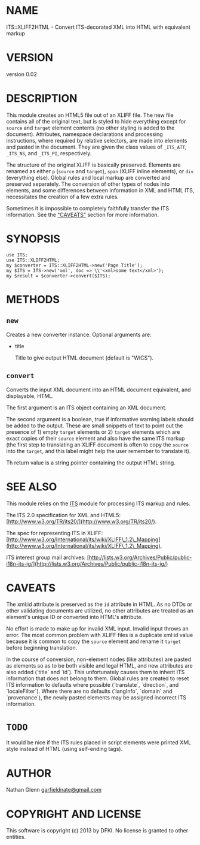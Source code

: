 # NAME

ITS::XLIFF2HTML - Convert ITS-decorated XML into HTML with equivalent markup

# VERSION

version 0.02

# DESCRIPTION

This module creates an HTML5 file out of an XLIFF file. The new file contains
all of the original text, but is styled to hide everything except for `source`
and `target` element contents (no other styling is added to the document).
Attributes, namespace declarations and processing instructions, where
required by relative selectors, are made into elements and pasted in the
document. They are given the class values of `_ITS_ATT`, `_ITS_NS`,
and `_ITS_PI`, respectively.

The structure of the original XLIFF is basically preserved. Elements are
renamed as either `p` (`source` and `target`), `span` (XLIFF inline
elements), or `div` (everything else). Global rules and local markup are
converted and preserved separately. The conversion of other types of
nodes into elements, and some differences between information in XML
and HTML ITS, necessitates the creation of a few extra rules.

Sometimes it is impossible to completely faithfully transfer the ITS
information. See the ["CAVEATS"](#CAVEATS) section for more information.

# SYNOPSIS
    use ITS;
    use ITS::XLIFF2HTML;
    my $converter = ITS::XLIFF2HTML->new('Page Title');
    my $ITS = ITS->new('xml', doc => \\'<xml>some text</xml>');
    my $result = $converter->convert($ITS);

# METHODS

## `new`

Creates a new converter instance. Optional arguments are:

- title

    Title to give output HTML document (default is "WICS").

## `convert`

Converts the input XML document into an HTML document equivalent, and
displayable, HTML.

The first argument is an ITS object containing an XML document.

The second argument is a boolean, true if informative warning labels should
be added to the output. These are small snippets of text to point out the
presence of 1) empty `target` elements or 2) `target` elements which are
exact copies of their `source` element and also have the same ITS markup
(the first step to translating an XLIFF document is often to copy the `source`
into the `target`, and this label might help the user remember to translate
it).

Th return value is a string pointer containing the output HTML string.

# SEE ALSO

This module relies on the [ITS](http://search.cpan.org/perldoc?ITS) module for processing ITS markup and rules.

The ITS 2.0 specification for XML and HTML5: [http://www.w3.org/TR/its20/](http://www.w3.org/TR/its20/).

The spec for representing ITS in XLIFF:
[http://www.w3.org/International/its/wiki/XLIFF\_1.2\_Mapping](http://www.w3.org/International/its/wiki/XLIFF\_1.2\_Mapping).

ITS interest group mail archives:
[http://lists.w3.org/Archives/Public/public-i18n-its-ig/](http://lists.w3.org/Archives/Public/public-i18n-its-ig/)

# CAVEATS

The xml:id attribute is preserved as the `id` attribute in HTML. As no DTDs
or other validating documents are utilized, no other attributes are treated
as an element's unique ID or converted into HTML's <id> attribute.

No effort is made to make up for invalid XML input. Invalid input throws an
error. The most common problem with XLIFF files is a duplicate xml:id
value because it is  common to copy the `source` element and rename it
`target` before beginning translation.

In the course of conversion, non-element nodes (like attributes) are
pasted as elements so as to be both visible and legal HTML, and new
attributes are also added (\`title\` and \`id\`). This unfortunately causes
them to inherit ITS information that does not belong to them. Global rules
are created to reset ITS information to defaults where possible
(\`translate\`, \`direction\`, and \`localeFilter\`). Where there are no defaults
(\`langInfo\`, \`domain\` and \`provenance\`), the newly pasted elements may be
assigned incorrect ITS information.

# `TODO`

It would be nice if the ITS rules placed in script elements were printed XML style
instead of HTML (using self-ending tags).

# AUTHOR

Nathan Glenn <garfieldnate@gmail.com>

# COPYRIGHT AND LICENSE

This software is copyright (c) 2013 by DFKI.  No
license is granted to other entities.
